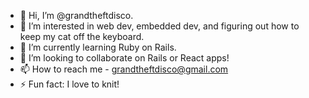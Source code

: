 - 👋 Hi, I’m @grandtheftdisco. 
- 👀 I’m interested in web dev, embedded dev, and figuring out how to keep my cat off the keyboard.
- 🌱 I’m currently learning Ruby on Rails.
- 💞️ I’m looking to collaborate on Rails or React apps!
- 📫 How to reach me - grandtheftdisco@gmail.com
- ⚡ Fun fact: I love to knit! 

<!---
grandtheftdisco/grandtheftdisco is a ✨ special ✨ repository because its `README.md` (this file) appears on your GitHub profile.
You can click the Preview link to take a look at your changes.
--->
